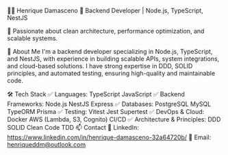 🧑‍💻 Henrique Damasceno 🚀
Backend Developer | Node.js, TypeScript, NestJS

🎯 Passionate about clean architecture, performance optimization, and scalable systems.

🔹 About Me
I'm a backend developer specializing in Node.js, TypeScript, and NestJS, with experience in building scalable APIs, system integrations, and cloud-based solutions.
I have strong expertise in DDD, SOLID principles, and automated testing, ensuring high-quality and maintainable code.

🛠️ Tech Stack
✅ Languages:
TypeScript
JavaScript
✅ Backend Frameworks:
Node.js
NestJS
Express
✅ Databases:
PostgreSQL
MySQL
TypeORM
Prisma
✅ Testing:
Vitest
Jest
Supertest
✅ DevOps & Cloud:
Docker
AWS (Lambda, S3, Cognito)
CI/CD
✅ Architecture & Principles:
DDD
SOLID
Clean Code
TDD
📫 Contact
📍 LinkedIn: https://www.linkedin.com/in/henrique-damasceno-32a64720b/
📧 Email: henriqueddm@outlook.com
